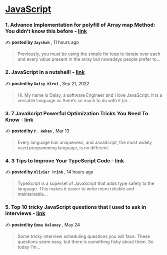 
<h1><a href=https://medium.com/tag/javascript-development/recommended target="_blank" rel="noopener noreferrer">JavaScript</a></h1>
<h3>1. Advance Implementation for polyfill of Array map Method: You didn’t know this before - <a href=https://medium.com/@jayshah9791?source=tag_recommended_feed---------0-84----------javascript_development----------2a0a3359_1ce9_462d_aa44_83c454b474d8------- target="_blank" rel="noopener noreferrer">link</a></h3>

✍️ **posted by `Jayshah`** <date> , 11 hours ago</date>

<blockquote>Previously, you must be using the simple for loop to iterate over each and every value present in the array but nowadays people prefer to…</blockquote>

<h3>2. JavaScript in a nutshell! - <a href=https://medium.com/@daisykkirui?source=tag_recommended_feed---------1-107----------javascript_development----------2a0a3359_1ce9_462d_aa44_83c454b474d8------- target="_blank" rel="noopener noreferrer">link</a></h3>

✍️ **posted by `Daisy Kirui`** <date> , Sep 21, 2022</date>

<blockquote>Hi. My name is Daisy, a software Engineer and I love JavaScript. It is a versatile language as there’s so much to do with it (in…</blockquote>

<h3>3. 7 JavaScript Powerful Optimization Tricks You Need To Know - <a href=https://medium.com/@pinjarirehan?source=tag_recommended_feed---------2-85----------javascript_development----------2a0a3359_1ce9_462d_aa44_83c454b474d8------- target="_blank" rel="noopener noreferrer">link</a></h3>

✍️ **posted by `P. Rehan`** <date> , Mar 13</date>

<blockquote>Every language has uniqueness, and JavaScript, the most widely used programming language, is no different.</blockquote>

<h3>4. 3 Tips to Improve Your TypeScript Code - <a href=https://medium.com/@olivier.trinh?source=tag_recommended_feed---------3-84----------javascript_development----------2a0a3359_1ce9_462d_aa44_83c454b474d8------- target="_blank" rel="noopener noreferrer">link</a></h3>

✍️ **posted by `Olivier Trinh`** <date> , 14 hours ago</date>

<blockquote>TypeScript is a superset of JavaScript that adds type safety to the language. This makes it easier to write more reliable and maintainable…</blockquote>

<h3>5. Top 10 tricky JavaScript questions that I used to ask in interviews - <a href=https://medium.com/@emma-delaney?source=tag_recommended_feed---------4-85----------javascript_development----------2a0a3359_1ce9_462d_aa44_83c454b474d8------- target="_blank" rel="noopener noreferrer">link</a></h3>

✍️ **posted by `Emma Delaney`** <date> , May 24</date>

<blockquote>Some tricky interview scheduling questions you will face. These questions seem easy, but there is something fishy about them. So today I’m…</blockquote>

